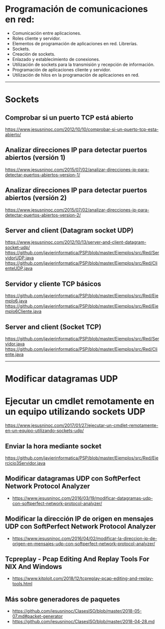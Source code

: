 # Programación de comunicaciones en red:
 -	Comunicación entre aplicaciones.
 -	Roles cliente y servidor.
 -	Elementos de programación de aplicaciones en red. Librerías.
 -	Sockets.
 -	Creación de sockets.
 -	Enlazado y establecimiento de conexiones.
 -	Utilización de sockets para la transmisión y recepción de información.
 -	Programación de aplicaciones cliente y servidor.
 -	Utilización de hilos en la programación de aplicaciones en red.

------------------------

# Sockets
## Comprobar si un puerto TCP está abierto
https://www.jesusninoc.com/2012/10/10/comprobar-si-un-puerto-tcp-esta-abierto/

## Analizar direcciones IP para detectar puertos abiertos (versión 1)
https://www.jesusninoc.com/2015/07/02/analizar-direcciones-ip-para-detectar-puertos-abiertos-version-1/

## Analizar direcciones IP para detectar puertos abiertos (versión 2)
https://www.jesusninoc.com/2015/07/02/analizar-direcciones-ip-para-detectar-puertos-abiertos-version-2/

## Server and client (Datagram socket UDP)
https://www.jesusninoc.com/2012/10/13/server-and-client-datagram-socket-udp/
https://github.com/javierinformatica/PSP/blob/master/Ejemplos/src/Red/ServidorUDP.java
https://github.com/javierinformatica/PSP/blob/master/Ejemplos/src/Red/ClienteUDP.java

## Servidor y cliente TCP básicos
https://github.com/javierinformatica/PSP/blob/master/Ejemplos/src/Red/Ejemplo6.java
https://github.com/javierinformatica/PSP/blob/master/Ejemplos/src/Red/Ejemplo6Cliente.java

## Server and client (Socket TCP)
https://github.com/javierinformatica/PSP/blob/master/Ejemplos/src/Red/Servidor.java
https://github.com/javierinformatica/PSP/blob/master/Ejemplos/src/Red/Cliente.java

------------------------

# Modificar datagramas UDP

# Ejecutar un cmdlet remotamente en un equipo utilizando sockets UDP
https://www.jesusninoc.com/2017/01/27/ejecutar-un-cmdlet-remotamente-en-un-equipo-utilizando-sockets-udp/

## Enviar la hora mediante socket
https://github.com/javierinformatica/PSP/blob/master/Ejemplos/src/Red/Ejercicio3Servidor.java

## Modificar datagramas UDP con SoftPerfect Network Protocol Analyzer
* https://www.jesusninoc.com/2016/03/19/modificar-datagramas-udp-con-softperfect-network-protocol-analyzer/

## Modificar la dirección IP de origen en mensajes UDP con SoftPerfect Network Protocol Analyzer
* https://www.jesusninoc.com/2016/04/02/modificar-la-direccion-ip-de-origen-en-mensajes-udp-con-softperfect-network-protocol-analyzer/

## Tcpreplay - Pcap Editing And Replay Tools For NIX And Windows
* https://www.kitploit.com/2018/12/tcpreplay-pcap-editing-and-replay-tools.html

## Más sobre generadores de paquetes
* https://github.com/jesusninoc/ClasesISO/blob/master/2018-05-07.md#packet-generator
* https://github.com/jesusninoc/ClasesISO/blob/master/2018-04-28.md
